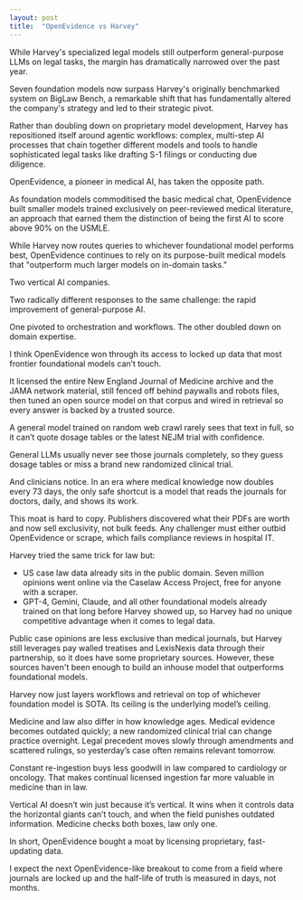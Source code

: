 ```yaml
---
layout: post
title:  "OpenEvidence vs Harvey"
---
```


While Harvey's specialized legal models still outperform general-purpose LLMs on legal tasks, the margin has dramatically narrowed over the past year.

Seven foundation models now surpass Harvey's originally benchmarked system on BigLaw Bench, a remarkable shift that has fundamentally altered the company's strategy and led to their strategic pivot.

Rather than doubling down on proprietary model development, Harvey has repositioned itself around agentic workflows: complex, multi-step AI processes that chain together different models and tools to handle sophisticated legal tasks like drafting S-1 filings or conducting due diligence.

OpenEvidence, a pioneer in medical AI, has taken the opposite path.

As foundation models commoditised the basic medical chat, OpenEvidence built smaller models trained exclusively on peer-reviewed medical literature, an approach that earned them the distinction of being the first AI to score above 90% on the USMLE.

While Harvey now routes queries to whichever foundational model performs best, OpenEvidence continues to rely on its purpose-built medical models that "outperform much larger models on in-domain tasks."

Two vertical AI companies.

Two radically different responses to the same challenge: the rapid improvement of general-purpose AI.

One pivoted to orchestration and workflows. The other doubled down on domain expertise.

I think OpenEvidence won through its access to locked up data that most frontier foundational models can’t touch.

It licensed the entire New England Journal of Medicine archive and the JAMA network material, still fenced off behind paywalls and robots files, then tuned an open source model on that corpus and wired in retrieval so every answer is backed by a trusted source.

A general model trained on random web crawl rarely sees that text in full, so it can’t quote dosage tables or the latest NEJM trial with confidence.

General LLMs usually never see those journals completely, so they guess dosage tables or miss a brand new randomized clinical trial.

And clinicians notice. In an era where medical knowledge now doubles every 73 days, the only safe shortcut is a model that reads the journals for doctors, daily, and shows its work.

This moat is hard to copy. Publishers discovered what their PDFs are worth and now sell exclusivity, not bulk feeds. Any challenger must either outbid OpenEvidence or scrape, which fails compliance reviews in hospital IT.

Harvey tried the same trick for law but:
- US case law data already sits in the public domain. Seven million opinions went online via the Caselaw Access Project, free for anyone with a scraper.
- GPT-4, Gemini, Claude, and all other foundational models already trained on that long before Harvey showed up, so Harvey had no unique competitive advantage when it comes to legal data.

Public case opinions are less exclusive than medical journals, but Harvey still leverages pay walled treatises and LexisNexis data through their partnership, so it does have some proprietary sources. However, these sources haven't been enough to build an inhouse model that outperforms foundational models.

Harvey now just layers workflows and retrieval on top of whichever foundation model is SOTA. Its ceiling is the underlying model’s ceiling.

Medicine and law also differ in how knowledge ages. Medical evidence becomes outdated quickly; a new randomized clinical trial can change practice overnight. Legal precedent moves slowly through amendments and scattered rulings, so yesterday’s case often remains relevant tomorrow.

Constant re-ingestion buys less goodwill in law compared to cardiology or oncology. That makes continual licensed ingestion far more valuable in medicine than in law.

Vertical AI doesn’t win just because it’s vertical. It wins when it controls data the horizontal giants can’t touch, and when the field punishes outdated information. Medicine checks both boxes, law only one.

In short, OpenEvidence bought a moat by licensing proprietary, fast-updating data.

I expect the next OpenEvidence-like breakout to come from a field where journals are locked up and the half-life of truth is measured in days, not months.
